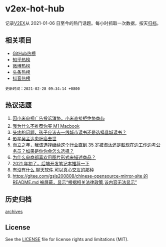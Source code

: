 # v2ex-hot-hub

 记录[V2EX](https://www.v2ex.com/)从 2021-01-06 日至今的热门话题。每小时抓取一次数据，按天[归档](archives)。
 
 ## 相关项目

- [GitHub热榜](https://github.com/lonnyzhang423/github-hot-hub)
- [知乎热榜](https://github.com/lonnyzhang423/zhihu-hot-hub)
- [微博热榜](https://github.com/lonnyzhang423/weibo-hot-hub)
- [头条热榜](https://github.com/lonnyzhang423/toutiao-hot-hub)
- [抖音热榜](https://github.com/lonnyzhang423/douyin-hot-hub)


 `更新时间：2021-02-28 09:34:14 +0800`

## 热议话题

1. [因小米电视广告投诉消协，小米直接拒绝协商👍](https://www.v2ex.com/t/756703)
1. [我为什么不推荐你买 M1 Macbook](https://www.v2ex.com/t/756744)
1. [头疼的问题，孩子应该去一线城市读书还是选择县城读书？](https://www.v2ex.com/t/756752)
1. [影星吴孟达患肝癌去世](https://www.v2ex.com/t/756771)
1. [而立之年，我该选择继续这个行业直到 35 岁被淘汰还是趁现在边工作边考公务员？如果是你你会怎么选择？](https://www.v2ex.com/t/756688)
1. [为什么电商都喜欢用图片形式来描述商品？](https://www.v2ex.com/t/756683)
1. [2021 年初了，后端开发笔记本推荐一下](https://www.v2ex.com/t/756823)
1. [有没有什么 聊天软件 可以真心交友的那种](https://www.v2ex.com/t/756754)
1. [https://gitee.com/gsls200808/chinese-opensource-mirror-site 的 README.md 被屏蔽，显示“根据相关法律政策,该内容无法显示”](https://www.v2ex.com/t/756791)

## 历史归档

[archives](archives)

## License

See the [LICENSE](LICENSE) file for license rights and limitations (MIT).
